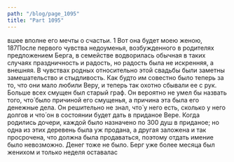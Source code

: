 ```yaml
---
path: "/blog/page_1095"
title: "Part 1095"
---
```


вшее вполне его мечты о счастьи.
1 Вот она будет моею женою,
187После первого чувства недоуменья, возбужденного в родителях предложением Берга, в семействе водворилась обычная в таких случаях праздничность и радость, но радость была не искренняя, а внешняя. В чувствах родных относительно этой свадьбы были заметны замешательство и стыдливость. Как будто им совестно было теперь за то, что они мало любили Веру, и теперь так охотно сбывали ее с рук. Больше всех смущен был старый граф. Он вероятно не умел бы назвать того, что́ было причиной его смущенья, а причина эта была его денежные дела. Он решительно не знал, что́ у него есть, сколько у него долгов и что́ он в состоянии будет дать в приданое Вере. Когда родились дочери, каждой было назначено по 300 душ в приданое; но одна из этих деревень была уж продана, а другая заложена и так просрочена, что должна была продаваться, поэтому отдать имение было невозможно. Денег тоже не было.
Берг уже более месяца был женихом и только неделя оставалас
